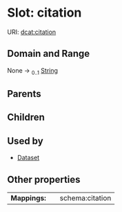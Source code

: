 
# Slot: citation




URI: [dcat:citation](http://www.w3.org/ns/dcat#citation)


## Domain and Range

None &#8594;  <sub>0..1</sub> [String](types/String.md)

## Parents


## Children


## Used by

 * [Dataset](Dataset.md)

## Other properties

|  |  |  |
| --- | --- | --- |
| **Mappings:** | | schema:citation |

